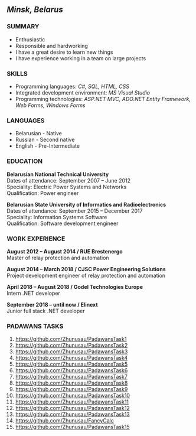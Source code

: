 ## *Minsk, Belarus*

### <a name="1"></a> SUMMARY

- Enthusiastic
- Responsible and hardworking
- I have a great desire to learn new things
- I have experience working in a team on large projects

### <a name="2"></a> SKILLS

- Programming languages: *C#, SQL, HTML, CSS*
- Integrated development environment: *MS Visual Studio*
- Programming technologies: *ASP.NET MVC, ADO.NET Entity Framework, Web Forms, Windows Forms*

### <a name="3"></a> LANGUAGES

- Belarusian - Native
- Russian - Second native
- English - Pre-Intermediate

### <a name="4"></a> EDUCATION

**Belarusian National Technical University** <br>
Dates of attendance: September 2007 – June 2012 <br>
Speciality: Electric Power Systems and Networks <br>
Qualification: Power engineer <br>

**Belarusian State University of Informatics and Radioelectronics** <br>
Dates of attendance: September 2015 – December 2017 <br>
Speciality: Information Systems Software <br>
Qualification: Software development engineer <br>

### <a name="5"></a> WORK EXPERIENCE

**August 2012 – August 2014 / RUE Brestenergo** <br>
Master of relay protection and automation <br>

**August 2014 – March 2018 / CJSC Power Engineering Solutions** <br>
Project development engineer of relay protection and automation <br>

**April 2018 – August 2018 / Godel Technologies Europe** <br>
Intern .NET developer <br>

**September 2018 – until now / Elinext** <br>
Junior full stack .NET developer <br>

### <a name="6"></a> PADAWANS TASKS
1. https://github.com/Zhunusau/PadawansTask1
2. https://github.com/Zhunusau/PadawansTask2
3. https://github.com/Zhunusau/PadawansTask3
4. https://github.com/Zhunusau/PadawansTask4
5. https://github.com/Zhunusau/PadawansTask5
6. https://github.com/Zhunusau/PadawansTask6
7. https://github.com/Zhunusau/PadawansTask7
8. https://github.com/Zhunusau/PadawansTask8
9. https://github.com/Zhunusau/PadawansTask9
10. https://github.com/Zhunusau/PadawansTask10
11. https://github.com/Zhunusau/PadawansTask11
12. https://github.com/Zhunusau/PadawansTask12
13. https://github.com/Zhunusau/PadawansTask13
14. https://github.com/Zhunusau/FancyCalc
15. https://github.com/Zhunusau/PadawansTask15
